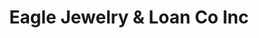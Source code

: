 ---
title: "Eagle Jewelry & Loan Co Inc"
url: /philadelphia/eagle-jewelry-und-loan-co-inc/
shop: Leiher
---